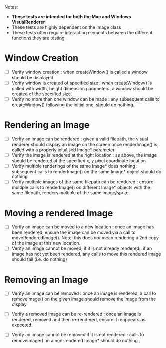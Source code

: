 Notes:
- **These tests are intended for both the Mac and Windows VisualRenderer**
- These tests are highly dependent on the Image class
- These tests often require interacting elements between the different functions they are testing

# Window Creation
- [ ] Verify window creation : when createWindow() is called a window should be displayed.
- [ ] Verify window is created of specified size : when createWindow() is called with width, height dimension parameters, a window should be created of the specified size.
- [ ] Verify no more than one window can be made : any subsequent calls to createWindow() following the initial one, should do nothing.

# Rendering an Image
- [ ] Verify an image can be rendered : given a valid filepath, the visual renderer should display an image on the screen once renderImage() is called with a properly initalised Image* parameter.
- [ ] Verify the image is rendered at the right location : as above, the image should be rendered at the specified x, y pixel coordinate location
- [ ] Verify multiple renderings of the same Image* does nothing : subsequent calls to renderImage() on the same Image* object should do nothing
- [ ] Verify multiple images of the same filepath can be rendered : ensure multiple calls to renderImage() on different Image* objects with the same filepath, renders multiple of the same image/sprite.

# Moving a rendered Image
- [ ] Verify an image can be moved to a new location : once an image has been rendered, ensure the image can be moved via a call to moveRenderedImage(). Note: this does *not* mean rendering a 2nd copy of the image at this new location.
- [ ] Verify an image cannot be moved, if it is not already rendered : if an image has not yet been rendered, any calls to move this rendered image should fail (i.e. do nothing)

# Removing an Image
- [ ] Verify an image can be removed : once an image is rendered, a call to removeImage() on the given image should remove the image from the display
- [ ] Verify a removed image can be re-rendered : once an image is rendered, removed and then re-rendered, ensure it reappears as expected.
- [ ] Verify an image cannot be removed if it is not rendered : calls to removeImage() on a non-rendered Image* should do nothing.  

